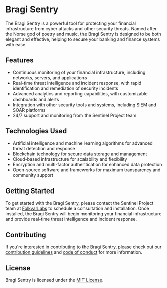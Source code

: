 # Bragi Sentry

The Bragi Sentry is a powerful tool for protecting your financial infrastructure from cyber attacks and other security threats. Named after the Norse god of poetry and music, the Bragi Sentry is designed to be both elegant and effective, helping to secure your banking and finance systems with ease.

## Features

* Continuous monitoring of your financial infrastructure, including networks, servers, and applications
* Real-time threat intelligence and incident response, with rapid identification and remediation of security incidents
* Advanced analytics and reporting capabilities, with customizable dashboards and alerts
* Integration with other security tools and systems, including SIEM and SOAR platforms
* 24/7 support and monitoring from the Sentinel Project team

## Technologies Used

* Artificial intelligence and machine learning algorithms for advanced threat detection and response
* Blockchain technology for secure data storage and management
* Cloud-based infrastructure for scalability and flexibility
* Encryption and multi-factor authentication for enhanced data protection
* Open-source software and frameworks for maximum transparency and community support

## Getting Started

To get started with the Bragi Sentry, please contact the Sentinel Project team at [FolkvarLabs]() to schedule a consultation and installation. Once installed, the Bragi Sentry will begin monitoring your financial infrastructure and provide real-time threat intelligence and incident response.

## Contributing

If you're interested in contributing to the Bragi Sentry, please check out our [contribution guidelines]() and [code of conduct]() for more information.

## License

Bragi Sentry is licensed under the [MIT License]().
